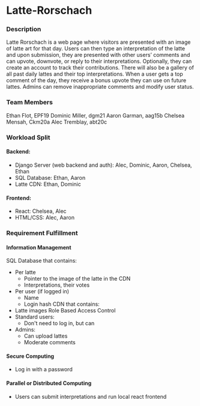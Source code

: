 # Latte-Rorschach

### Description
Latte Rorschach is a web page where visitors are presented with an image of latte art for that day. Users can then type an interpretation of the latte and upon submission, they are presented with other users’ comments and can upvote, downvote, or reply to their interpretations. Optionally, they can create an account to track their contributions. There will also be a gallery of all past daily lattes and their top interpretations. When a user gets a top comment of the day, they receive a bonus upvote they can use on future lattes. Admins can remove inappropriate comments and modify user status.


### Team Members
Ethan Flot, EPF19
Dominic Miller, dgm21
Aaron Garman, aag15b
Chelsea Mensah, Ckm20a
Alec Tremblay, abt20c


### Workload Split
#### Backend:
 - Django Server (web backend and auth): Alec, Dominic, Aaron, Chelsea, Ethan
 - SQL Database: Ethan, Aaron
 - Latte CDN: Ethan, Dominic

#### Frontend:
 - React: Chelsea, Alec
 - HTML/CSS: Alec, Aaron


### Requirement Fulfillment
#### Information Management
SQL Database that contains:
 - Per latte
    - Pointer to the image of the latte in the CDN
    - Interpretations, their votes
 - Per user (if logged in)
    - Name
    - Login hash
CDN that contains:
 - Latte images
Role Based Access Control
 - Standard users:
    - Don't need to log in, but can
 - Admins:
    - Can upload lattes
    - Moderate comments

#### Secure Computing
 - Log in with a password

#### Parallel or Distributed Computing
 - Users can submit interpretations and run local react frontend

